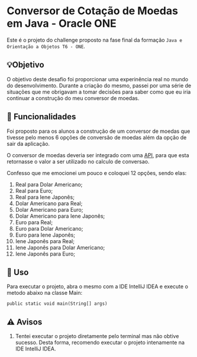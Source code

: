 # Conversor de Cotação de Moedas em Java - Oracle ONE
Este é o projeto do challenge proposto na fase final da formação `Java e Orientação a Objetos T6 - ONE`.

## 💡Objetivo
O objetivo deste desafio foi proporcionar uma experinência real no mundo do desenvolvimento. Durante a criação do mesmo, passei por uma série de situações que me obrigavam a tomar decisões para saber como que eu iria continuar a construção do meu conversor de moedas.

## 📝 Funcionalidades
Foi proposto para os alunos a construção de um conversor de moedas que tivesse pelo menos 6 opções de conversão de moedas além da opção de sair da aplicação.

O conversor de moedas deveria ser integrado com uma [API](https://www.exchangerate-api.com/), para que esta retornasse o valor a ser utilizado no calculo de conversao.

Confesso que me emocionei um pouco e coloquei 12 opções, sendo elas:

1. Real para Dolar Americano;
1. Real para Euro;
1. Real para Iene Japonês;
1. Dolar Americano para Real;
1. Dolar Americano para Euro;
1. Dolar Americano para Iene Japonês;
1. Euro para Real;
1. Euro para Dolar Americano;
1. Euro para Iene Japonês;
1. Iene Japonês para Real;
1. Iene Japonês para Dolar Americano;
1. Iene Japonês para Euro;

## 🚀 Uso

Para executar o projeto, abra o mesmo com a IDE IntelliJ IDEA e execute o metodo abaixo na classe Main:

```
public static void main(String[] args)
```

## ⚠️ Avisos
1. Tentei executar o projeto diretamente pelo terminal mas não obtive sucesso. Desta forma, recomendo executar o projeto intenamente na IDE IntelliJ IDEA.
